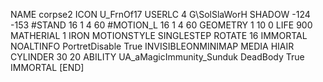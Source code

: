 NAME corpse2
ICON U_FrnOf17
USERLC 			4 G\SolSlaWorH     SHADOW -124 -153
#STAND     16 1 4 60
#MOTION_L  16 1 4 60
GEOMETRY 1 10 0
LIFE     900
MATHERIAL 1 IRON
MOTIONSTYLE SINGLESTEP
ROTATE 16
IMMORTAL
NOALTINFO
PortretDisable True
INVISIBLEONMINIMAP
MEDIA HIAIR
CYLINDER 30 20
ABILITY	UA_aMagicImmunity_Sunduk
DeadBody True
IMMORTAL
[END]
